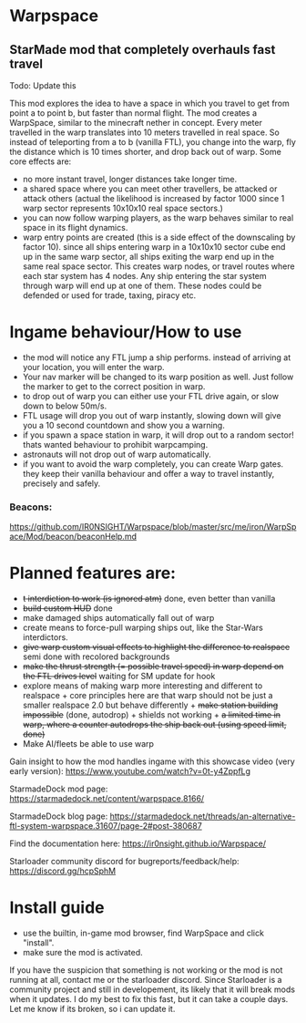 # Warpspace
## StarMade mod that completely overhauls fast travel

Todo: Update this

This mod explores the idea to have a space in which you travel to get from point a to point b, but faster than normal flight.
The mod creates a WarpSpace, similar to the minecraft nether in concept. Every meter travelled in the warp translates into 10 meters travelled in real space.
So instead of teleporting from a to b (vanilla FTL), you change into the warp, fly the distance which is 10 times shorter, and drop back out of warp.
Some core effects are:
- no more instant travel, longer distances take longer time.
- a shared space where you can meet other travellers, be attacked or attack others (actual the likelihood is increased by factor 1000 since 1 warp sector represents 10x10x10 real space sectors.)
- you can now follow warping players, as the warp behaves similar to real space in its flight dynamics.
- warp entry points are created (this is a side effect of the downscaling by factor 10). since all ships entering warp in a 10x10x10 sector cube end up in the same warp sector,
all ships exiting the warp end up in the same real space sector. This creates warp nodes, or travel routes where each star system has 4 nodes. Any ship entering the star system  through warp will end up at one of them.
These nodes could be defended or used for trade, taxing, piracy etc.


# Ingame behaviour/How to use
- the mod will notice any FTL jump a ship performs. instead of arriving at your location, you will enter the warp.
- Your nav marker will be changed to its warp position as well. Just follow the marker to get to the correct position in warp.
- to drop out of warp you can either use your FTL drive again, or slow down to below 50m/s.
- FTL usage will drop you out of warp instantly, slowing down will give you a 10 second countdown and show you a warning.
- if you spawn a space station in warp, it will drop out to a random sector! thats wanted behaviour to prohibit warpcamping.
- astronauts will not drop out of warp automatically.
- if you want to avoid the warp completely, you can create Warp gates. they keep their vanilla behaviour and offer a way to travel instantly, precisely and safely.

### Beacons:
https://github.com/IR0NSIGHT/Warpspace/blob/master/src/me/iron/WarpSpace/Mod/beacon/beaconHelp.md

# Planned features are:
+ ~~t interdiction to work (is ignored atm)~~ done, even better than vanilla
+ ~~build custom HUD~~ done
+ make damaged ships automatically fall out of warp
+ create means to force-pull warping ships out, like the Star-Wars interdictors.
+ ~~give warp custom visual effects to highlight the difference to realspace~~ semi done with recolored backgrounds
+ ~~make the thrust strength (= possible travel speed) in warp depend on the FTL drives level~~ waiting for SM update for hook
+ explore means of making warp more interesting and different to realspace
		+ core principles here are that warp should not be just a smaller realspace 2.0 but behave differently
		+ ~~make station building impossible~~ (done, autodrop)
		+ shields not working
		+ ~~a limited time in warp, where a counter autodrops the ship back out (using speed limit, done)~~
+ Make AI/fleets be able to use warp

Gain insight to how the mod handles ingame with this showcase video (very early version):
https://www.youtube.com/watch?v=0t-y4ZppfLg

StarmadeDock mod page:
https://starmadedock.net/content/warpspace.8166/

StarmadeDock blog page:
https://starmadedock.net/threads/an-alternative-ftl-system-warpspace.31607/page-2#post-380687

Find the documentation here:
https://ir0nsight.github.io/Warpspace/

Starloader community discord for bugreports/feedback/help:
https://discord.gg/hcpSphM

# Install guide
- use the builtin, in-game mod browser, find WarpSpace and click "install".
- make sure the mod is activated.

If you have the suspicion that something is not working or the mod is not running at all, contact me or the starloader discord.
Since Starloader is a community project and still in developement, its likely that it will break mods when it updates. I do my best to fix this fast, but it can take a couple days. Let me know if its broken, so i can update it.
